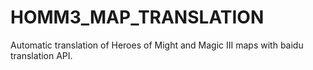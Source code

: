 # HOMM3_MAP_TRANSLATION

Automatic translation of Heroes of Might and Magic III maps with baidu translation API.
